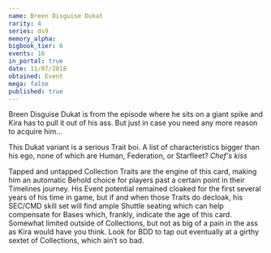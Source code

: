 ```yaml
---
name: Breen Disguise Dukat
rarity: 4
series: ds9
memory_alpha:
bigbook_tier: 6
events: 16
in_portal: true
date: 11/07/2018
obtained: Event
mega: false
published: true
---
```


Breen Disguise Dukat is from the episode where he sits on a giant spike and Kira has to pull it out of his ass. But just in case you need any more reason to acquire him... 

This Dukat variant is a serious Trait boi. A list of characteristics bigger than his ego, none of which are Human, Federation, or Starfleet? *Chef's kiss* 

Tapped and untapped Collection Traits are the engine of this card, making him an automatic Behold choice for players past a certain point in their Timelines journey. His Event potential remained cloaked for the first several years of his time in game, but if and when those Traits do decloak, his SEC/CMD skill set will find ample Shuttle seating which can help compensate for Bases which, frankly, indicate the age of this card. Somewhat limited outside of Collections, but not as big of a pain in the ass as Kira would have you think. Look for BDD to tap out eventually at a girthy sextet of Collections, which ain’t so bad.
